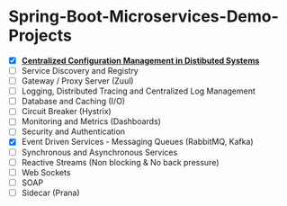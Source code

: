# Spring-Boot-Microservices-Demo-Projects
- [X] **[Centralized Configuration Management in Distibuted Systems](https://github.com/sriram-ponangi/Spring-Boot-Microservices-Demo-Projects/tree/master/a.\)%20Configuration%20Management  "readme")**
- [ ] Service Discovery and Registry
- [ ] Gateway / Proxy Server (Zuul)
- [ ] Logging, Distributed Tracing and Centralized Log Management
- [ ] Database and Caching (I/O)
- [ ] Circuit Breaker (Hystrix)
- [ ] Monitoring and Metrics (Dashboards)
- [ ] Security and Authentication
- [X] Event Driven Services - Messaging Queues (RabbitMQ, Kafka)
- [ ] Synchronous and Asynchronous Services
- [ ] Reactive Streams (Non blocking & No back pressure)
- [ ] Web Sockets
- [ ] SOAP
- [ ] Sidecar (Prana)
